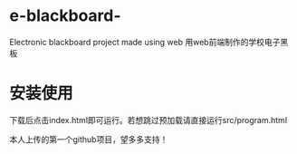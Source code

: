 # e-blackboard-
Electronic blackboard project made using web  用web前端制作的学校电子黑板

# 安装使用
下载后点击index.html即可运行。若想跳过预加载请直接运行src/program.html

本人上传的第一个github项目，望多多支持！
